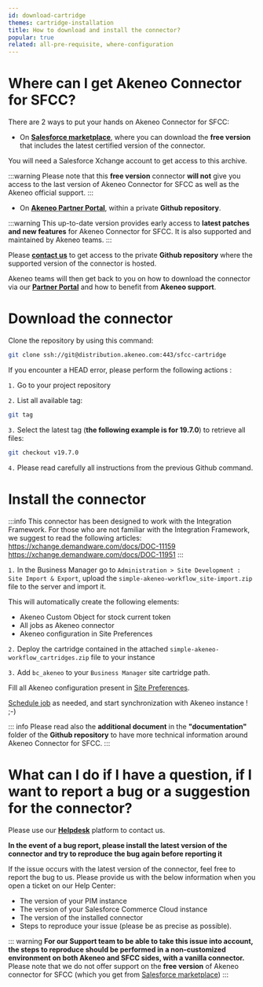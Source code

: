 ```yaml
---
id: download-cartridge
themes: cartridge-installation
title: How to download and install the connector?
popular: true
related: all-pre-requisite, where-configuration
---
```


# Where can I get Akeneo Connector for SFCC?

There are 2 ways to put your hands on Akeneo Connector for SFCC:

* On [**Salesforce marketplace**](https://www.salesforce.com/products/commerce-cloud/partner-marketplace/partners/akeneo/), where you can download the **free version** that includes the latest certified version of the connector.

You will need a Salesforce Xchange account to get access to this archive.

:::warning
Please note that this **free version** connector **will not** give you access to the last version of Akeneo Connector for SFCC as well as the Akeneo official support.
:::

* On [**Akeneo Partner Portal**](https://partners.akeneo.com), within a private **Github repository**.

:::warning
This up-to-date version provides early access to **latest patches and new features** for Akeneo Connector for SFCC. It is also supported and maintained by Akeneo teams.
:::

Please [**contact us**](mailto:demandware@akeneo.com) to get access to the private **Github repository** where the supported version of the connector is hosted.

Akeneo teams will then get back to you on how to download the connector via our [**Partner Portal**](https://help.akeneo.com/portal/index.html) and how to benefit from **Akeneo support**.

# Download the connector

Clone the repository by using this command:

```bash
git clone ssh://git@distribution.akeneo.com:443/sfcc-cartridge
```

If you encounter a HEAD error, please perform the following actions :

`1.` Go to your project repository

`2.` List all available tag:
```bash
git tag
```

`3.` Select the latest tag (**the following example is for 19.7.0**) to retrieve all files:
```bash
git checkout v19.7.0
```

`4.` Please read carefully all instructions from the previous Github command.


# Install the connector

:::info
This connector has been designed to work with the Integration Framework. For those who are not familiar with the Integration Framework, we suggest to read the following articles:
https://xchange.demandware.com/docs/DOC-11159
https://xchange.demandware.com/docs/DOC-11951
:::

`1.` In the Business Manager go to `Administration > Site Development : Site Import & Export`, upload the `simple-akeneo-workflow_site-import.zip` file to the server and import it.

This will automatically create the following elements:
* Akeneo Custom Object for stock current token
* All jobs as Akeneo connector
* Akeneo configuration in Site Preferences

`2.` Deploy the cartridge contained in the attached `simple-akeneo-workflow_cartridges.zip` file to your instance

`3.` Add `bc_akeneo` to your `Business Manager` site cartridge path.

Fill all Akeneo configuration present in [Site Preferences](../themes-for-peter.html#cartridge-configuration).

[Schedule job](trigger.html) as needed, and start synchronization with Akeneo instance ! ;-)

::: info
Please read also the **additional document** in the **"documentation"** folder of the **Github repository** to have more technical information around Akeneo Connector for SFCC.
:::

# What can I do if I have a question, if I want to report a bug or a suggestion for the connector?

Please use our [**Helpdesk**](https://helpdesk.akeneo.com) platform to contact us.

**In the event of a bug report, please install the latest version of the connector and try to reproduce the bug again before reporting it**

If the issue occurs with the latest version of the connector, feel free to report the bug to us. Please provide us with the below information when you open a ticket on our Help Center:
- The version of your PIM instance
- The version of your Salesforce Commerce Cloud instance
- The version of the installed connector
- Steps to reproduce your issue (please be as precise as possible).

::: warning
**For our Support team to be able to take this issue into account, the steps to reproduce should be performed in a non-customized environment on both Akeneo and SFCC sides, with a vanilla connector.**
<br>
Please note that we do not offer support on the **free version** of Akeneo connector for SFCC (which you get from [Salesforce marketplace](https://www.salesforce.com/products/commerce-cloud/partner-marketplace/partners/akeneo/))
:::
